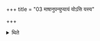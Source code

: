 +++
title = "03 माषानुपन्युप्यायं योऽसि यस्य"

+++

<details><summary>थिते</summary>

माषानुपन्युप्यायं योऽसि यस्य त इदं शिर इति पुरुषशिरः प्रच्छिद्यैतेन त्वमत्र शीर्षण्वानेधीति सप्तधा वितृणां वल्मीकवपां शिरसः स्थाने प्रतिनिदधाति ३
</details>
